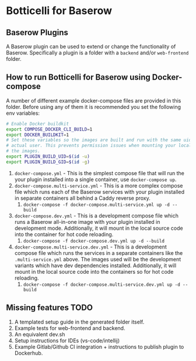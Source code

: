 # Botticelli for Baserow

## Baserow Plugins

A Baserow plugin can be used to extend or change the functionality of Baserow.
Specifically a plugin is a folder with a `backend` and/or `web-frontend` folder.

## How to run Botticelli for Baserow using Docker-compose

A number of different example docker-compose files are provided in this folder. Before
using any of them it is recommended you set the following env variables:

```bash
# Enable Docker buildkit
export COMPOSE_DOCKER_CLI_BUILD=1
export DOCKER_BUILDKIT=1
# Set these variables so the images are built and run with the same uid/gid as your 
# actual user. This prevents permission issues when mounting your local source into
# the images.
export PLUGIN_BUILD_UID=$(id -u)
export PLUGIN_BUILD_GID=$(id -g)
```

1. `docker-compose.yml` - This is the simplest compose file that will run the your
   plugin installed into a single container, use `docker-compose up`.
2. `docker-compose.multi-service.yml` - This is a more complex compose file which runs
   each of the Baserow services with your plugin installed in separate containers all
   behind a Caddy reverse proxy.
    1. `docker-compose -f docker-compose.multi-service.yml up -d --build`
4. `docker-compose.dev.yml` - This is a development compose file which
   runs a Baserow all-in-one image with your plugin installed in development mode.
   Additionally, it will mount in the local source code into the container for hot code
   reloading.
   1. `docker-compose -f docker-compose.dev.yml up -d --build`
4. `docker-compose.multi-service.dev.yml` - This is a development compose file which
   runs the services in a separate containers like the `.multi-service.yml` above. The
   images used will be the development variants which have dev dependencies installed.
   Additionally, it will mount in the local source code into the containers so for hot
   code reloading.
   1. `docker-compose -f docker-compose.multi-service.dev.yml up -d --build`

## Missing features TODO

1. A templated setup guide in the generated folder itself.
2. Example tests for web-frontend and backend.
3. An equivalent dev.sh
4. Setup instructions for IDEs (vs-code/intellij)
5. Example Gitlab/Github CI integration + instructions to publish plugin to Dockerhub.
